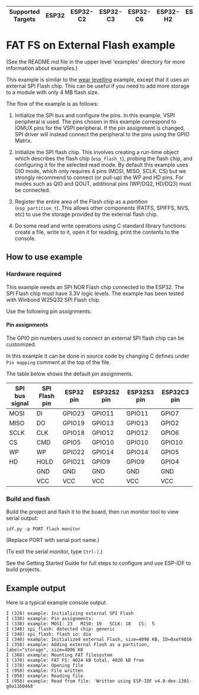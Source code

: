 | Supported Targets | ESP32 | ESP32-C2 | ESP32-C3 | ESP32-C6 | ESP32-H2 | ESP32-S2 | ESP32-S3 |
| ----------------- | ----- | -------- | -------- | -------- | -------- | -------- | -------- |

# FAT FS on External Flash example

(See the README.md file in the upper level 'examples' directory for more information about examples.)

This example is similar to the [wear levelling](../../wear_levelling/README.md) example, except that it uses an external SPI Flash chip. This can be useful if you need to add more storage to a module with only 4 MB flash size.

The flow of the example is as follows:

1. Initialize the SPI bus and configure the pins. In this example, VSPI peripheral is used. The pins chosen in this example correspond to IOMUX pins for the VSPI peripheral. If the pin assignment is changed, SPI driver will instead connect the peripheral to the pins using the GPIO Matrix.

2. Initialize the SPI flash chip. This involves creating a run-time object which describes the flash chip (`esp_flash_t`), probing the flash chip, and configuring it for the selected read mode. By default this example uses DIO mode, which only requires 4 pins (MOSI, MISO, SCLK, CS) but we strongly recommend to connect (or pull-up) the WP and HD pins. For modes such as QIO and QOUT, additional pins (WP/DQ2, HD/DQ3) must be connected.

3. Register the entire area of the Flash chip as a *partition* (`esp_partition_t`). This allows other components (FATFS, SPIFFS, NVS, etc) to use the storage provided by the external flash chip.

4. Do some read and write operations using C standard library functions: create a file, write to it, open it for reading, print the contents to the console.

## How to use example

### Hardware required

This example needs an SPI NOR Flash chip connected to the ESP32. The SPI Flash chip must have 3.3V logic levels. The example has been tested with Winbond W25Q32 SPI Flash chip.

Use the following pin assignments:

#### Pin assignments

The GPIO pin numbers used to connect an external SPI flash chip can be customized.

In this example it can be done in source code by changing C defines under `Pin mapping` comment at the top of the file.

The table below shows the default pin assignments.

SPI bus signal | SPI Flash pin | ESP32 pin | ESP32S2 pin | ESP32S3 pin | ESP32C3 pin
---------------|---------------|-----------|-------------|-------------|-------------
MOSI           | DI            | GPIO23    | GPIO11      | GPIO11      | GPIO7
MISO           | DO            | GPIO19    | GPIO13      | GPIO13      | GPIO2
SCLK           | CLK           | GPIO18    | GPIO12      | GPIO12      | GPIO6
CS             | CMD           | GPIO5     | GPIO10      | GPIO10      | GPIO10
WP             | WP            | GPIO22    | GPIO14      | GPIO14      | GPIO5
HD             | HOLD          | GPIO21    | GPIO9       | GPIO9       | GPIO4
|              | GND           | GND       | GND         | GND         | GND
|              | VCC           | VCC       | VCC         | VCC         | VCC

### Build and flash

Build the project and flash it to the board, then run monitor tool to view serial output:

```
idf.py -p PORT flash monitor
```

(Replace PORT with serial port name.)

(To exit the serial monitor, type ``Ctrl-]``.)

See the Getting Started Guide for full steps to configure and use ESP-IDF to build projects.

## Example output

Here is a typical example console output.

```
I (328) example: Initializing external SPI Flash
I (338) example: Pin assignments:
I (338) example: MOSI: 23   MISO: 19   SCLK: 18   CS:  5
I (348) spi_flash: detected chip: generic
I (348) spi_flash: flash io: dio
I (348) example: Initialized external Flash, size=4096 KB, ID=0xef4016
I (358) example: Adding external Flash as a partition, label="storage", size=4096 KB
I (368) example: Mounting FAT filesystem
I (378) example: FAT FS: 4024 kB total, 4020 kB free
I (378) example: Opening file
I (958) example: File written
I (958) example: Reading file
I (958) example: Read from file: 'Written using ESP-IDF v4.0-dev-1301-g0a1160468'
```
